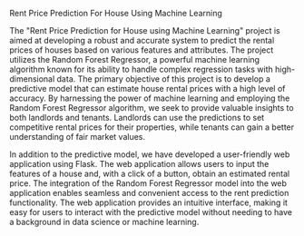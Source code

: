 Rent Price Prediction For House Using Machine Learning

The "Rent Price Prediction for House using Machine Learning" project is aimed at developing a robust and accurate system to predict the rental prices of houses based on various features and attributes. The project utilizes the Random Forest Regressor, a powerful machine learning algorithm known for its ability to handle complex regression tasks with high-dimensional data. The primary objective of this project is to develop a predictive model that can estimate house rental prices with a high level of accuracy. By harnessing the power of machine learning and employing the Random Forest Regressor algorithm, we seek to provide valuable insights to both landlords and tenants. Landlords can use the predictions to set competitive rental prices for their properties, while tenants can gain a better understanding of fair market values.

In addition to the predictive model, we have developed a user-friendly web application using Flask. The web application allows users to input the features of a house and, with a click of a button, obtain an estimated rental price. The integration of the Random Forest Regressor model into the web application enables seamless and convenient access to the rent prediction functionality. The web application provides an intuitive interface, making it easy for users to interact with the predictive model without needing to have a background in data science or machine learning.

